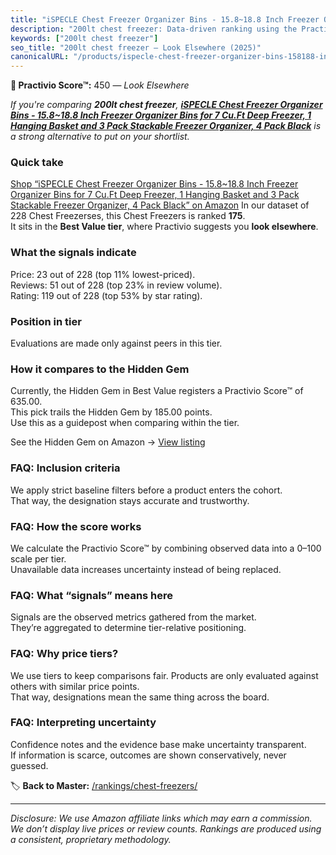 ```yaml
---
title: "iSPECLE Chest Freezer Organizer Bins - 15.8~18.8 Inch Freezer Organizer Bins for 7 Cu.Ft Deep Freezer, 1 Hanging Basket and 3 Pack Stackable Freezer Organizer, 4 Pack Black"
description: "200lt chest freezer: Data-driven ranking using the Practivio Score™. Positioned by quality, value, demand, findability, momentum."
keywords: ["200lt chest freezer"]
seo_title: "200lt chest freezer — Look Elsewhere (2025)"
canonicalURL: "/products/ispecle-chest-freezer-organizer-bins-158188-inch-freezer-organizer-bins-for-7-cuft-deep-freezer-1-hanging-basket-and-3-pack-stackable-freezer-organizer-4-pack-black-B0CRD8Y7M2/"
---
```


**🚫 Practivio Score™:** 450 — _Look Elsewhere_


*If you're comparing **200lt chest freezer**, **[iSPECLE Chest Freezer Organizer Bins - 15.8~18.8 Inch Freezer Organizer Bins for 7 Cu.Ft Deep Freezer, 1 Hanging Basket and 3 Pack Stackable Freezer Organizer, 4 Pack Black](https://www.amazon.com/dp/B0CRD8Y7M2?tag=practivio-20)** is a strong alternative to put on your shortlist.*
### Quick take
[Shop “iSPECLE Chest Freezer Organizer Bins - 15.8~18.8 Inch Freezer Organizer Bins for 7 Cu.Ft Deep Freezer, 1 Hanging Basket and 3 Pack Stackable Freezer Organizer, 4 Pack Black” on Amazon](https://www.amazon.com/dp/B0CRD8Y7M2?tag=practivio-20)
In our dataset of 228 Chest Freezerses, this Chest Freezers is ranked **175**.  
It sits in the **Best Value tier**, where Practivio suggests you **look elsewhere**.

### What the signals indicate
Price: 23 out of 228 (top 11% lowest-priced).  
Reviews: 51 out of 228 (top 23% in review volume).  
Rating: 119 out of 228 (top 53% by star rating).  

### Position in tier
Evaluations are made only against peers in this tier.

### How it compares to the Hidden Gem
Currently, the Hidden Gem in Best Value registers a Practivio Score™ of 635.00.  
This pick trails the Hidden Gem by 185.00 points.  
Use this as a guidepost when comparing within the tier.  

See the Hidden Gem on Amazon → [View listing](https://www.amazon.com/dp/B07H463Q6Y?tag=practivio-20)

### FAQ: Inclusion criteria
We apply strict baseline filters before a product enters the cohort.  
That way, the designation stays accurate and trustworthy.

### FAQ: How the score works
We calculate the Practivio Score™ by combining observed data into a 0–100 scale per tier.  
Unavailable data increases uncertainty instead of being replaced.

### FAQ: What “signals” means here
Signals are the observed metrics gathered from the market.  
They’re aggregated to determine tier-relative positioning.

### FAQ: Why price tiers?
We use tiers to keep comparisons fair. Products are only evaluated against others with similar price points.  
That way, designations mean the same thing across the board.

### FAQ: Interpreting uncertainty
Confidence notes and the evidence base make uncertainty transparent.  
If information is scarce, outcomes are shown conservatively, never guessed.


🏷️ **Back to Master:** [/rankings/chest-freezers/](/rankings/chest-freezers/)

---
_Disclosure: We use Amazon affiliate links which may earn a commission. We don’t display live prices or review counts. Rankings are produced using a consistent, proprietary methodology._
